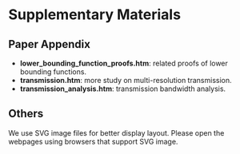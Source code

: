 # Supplementary Materials

## Paper Appendix

* **lower_bounding_function_proofs.htm**: related proofs of lower bounding functions.
* **transmission.htm**: more study on multi-resolution transmission.
* **transmission_analysis.htm**: transmission bandwidth analysis.

## Others

We use SVG image files for better display layout. 
Please open the webpages using browsers that support SVG image.
